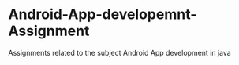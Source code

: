# Android-App-developemnt-Assignment
Assignments related to the subject Android App development in java
